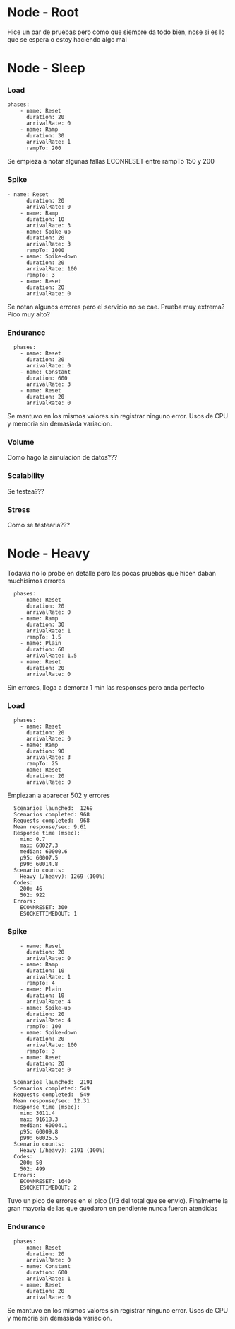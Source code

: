 # Node - Root
Hice un par de pruebas pero como que siempre da todo bien, nose si es lo que se espera o estoy haciendo algo mal

# Node - Sleep
### Load
``` 
phases:
    - name: Reset
      duration: 20
      arrivalRate: 0
    - name: Ramp
      duration: 30
      arrivalRate: 1
      rampTo: 200 
```
Se empieza a notar algunas fallas ECONRESET entre rampTo 150 y 200

### Spike
``` 
- name: Reset
      duration: 20
      arrivalRate: 0
    - name: Ramp
      duration: 10
      arrivalRate: 3
    - name: Spike-up
      duration: 20
      arrivalRate: 3
      rampTo: 1000
    - name: Spike-down
      duration: 20
      arrivalRate: 100
      rampTo: 3
    - name: Reset
      duration: 20
      arrivalRate: 0
```
Se notan algunos errores pero el servicio no se cae. Prueba muy extrema? Pico muy alto?

### Endurance
``` 
  phases:
    - name: Reset
      duration: 20
      arrivalRate: 0
    - name: Constant
      duration: 600
      arrivalRate: 3
    - name: Reset
      duration: 20
      arrivalRate: 0

```
Se mantuvo en los mismos valores sin registrar ninguno error. Usos de CPU y memoria sin demasiada variacion.

### Volume
Como hago la simulacion de datos???

### Scalability
Se testea???

### Stress
Como se testearia???

# Node - Heavy
Todavia no lo probe en detalle pero las pocas pruebas que hicen daban muchisimos errores

```
  phases:
    - name: Reset
      duration: 20
      arrivalRate: 0
    - name: Ramp
      duration: 30
      arrivalRate: 1
      rampTo: 1.5
    - name: Plain
      duration: 60
      arrivalRate: 1.5
    - name: Reset
      duration: 20
      arrivalRate: 0
```
Sin errores, llega a demorar 1 min las responses pero anda perfecto

### Load
```
  phases:
    - name: Reset
      duration: 20
      arrivalRate: 0
    - name: Ramp
      duration: 90
      arrivalRate: 3
      rampTo: 25
    - name: Reset
      duration: 20
      arrivalRate: 0
```
Empiezan a aparecer 502 y errores
```
  Scenarios launched:  1269
  Scenarios completed: 968
  Requests completed:  968
  Mean response/sec: 9.61
  Response time (msec):
    min: 0.7
    max: 60027.3
    median: 60000.6
    p95: 60007.5
    p99: 60014.8
  Scenario counts:
    Heavy (/heavy): 1269 (100%)
  Codes:
    200: 46
    502: 922
  Errors:
    ECONNRESET: 300
    ESOCKETTIMEDOUT: 1

```

### Spike
``` 
    - name: Reset
      duration: 20
      arrivalRate: 0
    - name: Ramp
      duration: 10
      arrivalRate: 1
      rampTo: 4
    - name: Plain
      duration: 10
      arrivalRate: 4
    - name: Spike-up
      duration: 20
      arrivalRate: 4
      rampTo: 100
    - name: Spike-down
      duration: 20
      arrivalRate: 100
      rampTo: 3
    - name: Reset
      duration: 20
      arrivalRate: 0
```
```
  Scenarios launched:  2191
  Scenarios completed: 549
  Requests completed:  549
  Mean response/sec: 12.31
  Response time (msec):
    min: 3011.4
    max: 91618.3
    median: 60004.1
    p95: 60009.8
    p99: 60025.5
  Scenario counts:
    Heavy (/heavy): 2191 (100%)
  Codes:
    200: 50
    502: 499
  Errors:
    ECONNRESET: 1640
    ESOCKETTIMEDOUT: 2
```
Tuvo un pico de errores en el pico (1/3 del total que se envio). Finalmente la gran mayoria de las que quedaron en pendiente nunca fueron atendidas

### Endurance
``` 
  phases:
    - name: Reset
      duration: 20
      arrivalRate: 0
    - name: Constant
      duration: 600
      arrivalRate: 1
    - name: Reset
      duration: 20
      arrivalRate: 0

```
Se mantuvo en los mismos valores sin registrar ninguno error. Usos de CPU y memoria sin demasiada variacion.
